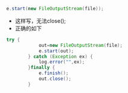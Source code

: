 ```java
e.start(new FileOutputStream(file));
```
- 这样写，无法close();
- 正确的如下
```java
try {
            out=new FileOutputStream(file);
            e.start(out);
        } catch (Exception ex) {
            log.error("",ex);
        }finally {
            e.finish();
            out.close();
        }
```